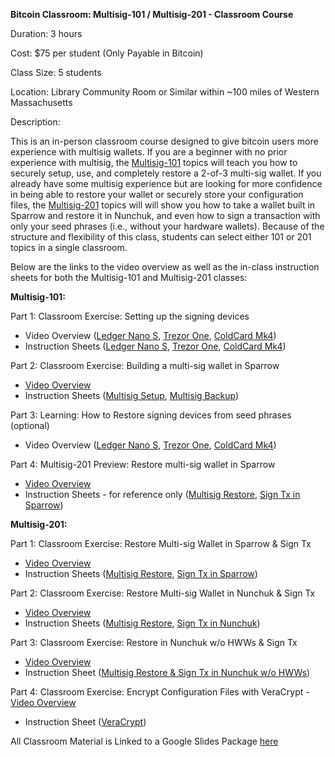 **Bitcoin Classroom: Multisig-101 / Multisig-201 - Classroom Course**

Duration: 3 hours

Cost: $75 per student (Only Payable in Bitcoin)

Class Size: 5 students

Location: Library Community Room or Similar within ~100 miles of Western Massachusetts

Description:

This is an in-person classroom course designed to give bitcoin users more experience with multisig wallets.  If you are a beginner with no prior experience with multisig, the [Multisig-101](https://docs.google.com/presentation/d/1HvbUzVwb6zZovbGw-Dn655uhes6CXJ90I7NsKqB-1z8/edit#slide=id.g266a25c7264_0_801) topics will teach you how to securely setup, use, and completely restore a 2-of-3 multi-sig wallet. If you already have some multisig experience but are looking for more confidence in being able to restore your wallet or securely store your configuration files, the [Multisig-201](https://docs.google.com/presentation/d/1HvbUzVwb6zZovbGw-Dn655uhes6CXJ90I7NsKqB-1z8/edit#slide=id.g2679974ce2d_0_0) topics will will show you how to take a wallet built in Sparrow and restore it in Nunchuk, and even how to sign a transaction with only your seed phrases (i.e., without your hardware wallets). Because of the structure and flexibility of this class, students can select either 101 or 201 topics in a single classroom.  

Below are the links to the video overview as well as the in-class instruction sheets for both the Multisig-101 and Multisig-201 classes:

**Multisig-101:**

Part 1: Classroom Exercise: Setting up the signing devices
- Video Overview ([Ledger Nano S](https://youtu.be/poxWf5qDk_g), [Trezor One](https://youtu.be/jT6pW0XFYKI), [ColdCard Mk4](https://youtu.be/aPWbqBrlbAY))
- Instruction Sheets ([Ledger Nano S](https://github.com/ReedBTC/Multisig-Class/blob/main/Multisig-101%20Handout_%20Ledger%20Setup.txt), [Trezor One](https://github.com/ReedBTC/Multisig-Class/blob/main/Multisig-101%20Handout_%20Trezor%20Setup.txt), [ColdCard Mk4](https://github.com/ReedBTC/Multisig-Class/blob/main/Multisig-101%20Handout_%20ColdCard%20Setup.txt))
 
Part 2: Classroom Exercise: Building a multi-sig wallet in Sparrow
- [Video Overview](https://youtu.be/DtudBLoL54c)
- Instruction Sheets ([Multisig Setup](https://github.com/ReedBTC/Multisig-Class/blob/main/Multisig-101%20Handout_Sparrow%20Multisig%20Setup.txt), [Multisig Backup](https://github.com/ReedBTC/Multisig-Class/blob/main/Multisig-101%20Handout_Sparrow%20Multisig%20Backup.txt))
 
Part 3: Learning: How to Restore signing devices from seed phrases (optional)
- Video Overview ([Ledger Nano S](https://youtu.be/ORkU7cLnHKY), [Trezor One](https://youtu.be/JMwjS5mcEPA), [ColdCard Mk4](https://youtu.be/d6XtpmBB6TI))
 
Part 4: Multisig-201 Preview: Restore multi-sig wallet in Sparrow
- [Video Overview](https://youtu.be/IOUue4e4rzY)
- Instruction Sheets - for reference only ([Multisig Restore](https://github.com/ReedBTC/Multisig-Class/blob/main/Multisig-201%20Handout_Sparrow%20Multisig%20Restore.txt), [Sign Tx in Sparrow](https://github.com/ReedBTC/Multisig-Class/blob/main/Multisig-201%20Handout_Sign%20Tx%20in%20Sparrow.txt))

**Multisig-201:**

Part 1: Classroom Exercise: Restore Multi-sig Wallet in Sparrow & Sign Tx
- [Video Overview](https://youtu.be/IOUue4e4rzY)
- Instruction Sheets ([Multisig Restore](https://github.com/ReedBTC/Multisig-Class/blob/main/Multisig-201%20Handout_Sparrow%20Multisig%20Restore.txt), [Sign Tx in Sparrow](https://github.com/ReedBTC/Multisig-Class/blob/main/Multisig-201%20Handout_Sign%20Tx%20in%20Sparrow.txt))

Part 2: Classroom Exercise: Restore Multi-sig Wallet in Nunchuk & Sign Tx
- [Video Overview](https://youtu.be/tBIILg5fVWo)
- Instruction Sheets ([Multisig Restore](https://github.com/ReedBTC/Multisig-Class/blob/main/Multisig-201%20Handout_Nunchuk%20Multisig%20Restore.txt), [Sign Tx in Nunchuk](https://github.com/ReedBTC/Multisig-Class/blob/main/Multisig-201%20Handout_Sign%20Tx%20in%20Nunchuk.txt))

Part 3: Classroom Exercise: Restore in Nunchuk w/o HWWs & Sign Tx
- [Video Overview](https://youtu.be/xdXzTEicorw)
- Instruction Sheet ([Multisig Restore & Sign Tx in Nunchuk w/o HWWs](https://github.com/ReedBTC/Multisig-Class/blob/main/Multisig-201%20Handout_Nunchuk%20Multisig%20Restore%20%26%20Sign%20with%20Seeds.txt))

Part 4: Classroom Exercise: Encrypt Configuration Files with VeraCrypt
-[ Video Overview](https://youtu.be/UWwgvDvM_NE)
- Instruction Sheet ([VeraCrypt](https://github.com/ReedBTC/Multisig-Class/blob/main/Multisig-201%20Handout_Encrypt%20Config%20Files.txt))


All Classroom Material is Linked to a Google Slides Package [here](https://docs.google.com/document/d/1ObI2MG-4tfieiR7oeaxd31AQwRXTP_4P/edit?usp=sharing&ouid=108875103381313921597&rtpof=true&sd=true)
